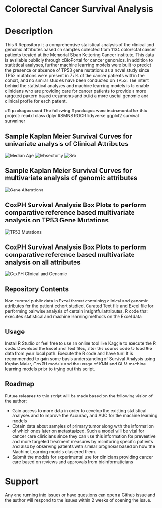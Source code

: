 
# Colorectal Cancer Survival Analysis

# Description

This R Repository is a comprehensive statistical analysis of the clinical and genomic attributes based on samples collected from 1134 colorectal cancer patients treated at the Memorial Sloan Kettering Cancer Institute. This data is available publicly through cBioPortal for cancer genomics. In addition to statistical analyses, further machine learning models were built to predict the presence or absence of TP53 gene mutations as a novel study since TP53 mutations were present in 77% of the cancer patients within the cohort, and no similar studies have been conducted on TP53. The intent behind the statistical analyses and machine learning models is to enable clinicians who are providing care for cancer patients to provide a more targeted pattern based treatments and build a more useful genomic and clinical profile for each patient.

#R packages used
The following R packages were instrumental for this project:
readxl
class
dplyr
RSMNS
ROCR
tidyverse
ggplot2
survival
survminer

## Sample Kaplan Meier Survival Curves for univariate analysis of Clinical Attributes
![Median Age](https://github.com/anjunatarajan/CRC-Survival-Analysis-MSK/blob/main/images/Rplot%201AGE%20AT%20DIAG%20KM%20CURVE.jpeg)
![Masectomy](https://github.com/anjunatarajan/CRC-Survival-Analysis-MSK/blob/main/images/Rplot%20METASTASECTOMY%20KM%20CURVE.jpeg)
![Sex](https://github.com/anjunatarajan/CRC-Survival-Analysis-MSK/blob/main/images/Rplot%20SEX%20KM%20CURVE.jpeg)


## Sample Kaplan Meier Survival Curves for multivariate analysis of genomic attributes
![Gene Alterations](https://github.com/anjunatarajan/CRC-Survival-Analysis-MSK/blob/main/images/Rplot%20TP53PROTEIN%20CHANGE%20KM%20CURVE.jpeg)

## CoxPH Survival Analysis Box Plots to perform comparative reference based multivariate analysis on TP53 Gene Mutations
![TP53 Mutations](https://github.com/anjunatarajan/CRC-Survival-Analysis-MSK/blob/main/images/Rplot%20AACHANGE%20COX%20MODEL.jpeg)

## CoxPH Survival Analysis Box Plots to perform comparative reference based multivariate analysis on all attributes
![CoxPH Clinical and Genomic ](https://github.com/anjunatarajan/CRC-Survival-Analysis-MSK/blob/main/images/Rplot%20NEW%20gene%2Bclindata%20Cox%20Model.jpeg)


## Repository Contents
Non curated public data in Excel format containing clinical and genomic attributes for the patient cohort studied. Curated Text file and Excel file for performing pairwise analysis of certain insightful attributes. R code that executes statistical and machine learning methods on the Excel data


## Usage

Install R Studio or feel free to use an online tool like Kaggle to execute the R code. Download the Excel and Text files, alter the source code to load the data from your local path. Execute the R code and have fun! It is recommended to gain some basis understanding of Survival Analysis using Kaplan Meier, CoxPH models and the usage of KNN and GLM machine learning models prior to trying out this script.

## Roadmap

Future releases to this script will be made based on the following vision of the author:

 - Gain access to more data in order to develop the existing statistical analyses and to improve the Accuracy and AUC for the machine learning models
 - Obtain data about samples of primary tumor along with the information of which ones later on metastasized. Such a model will be vital for cancer care clinicians since they can use this information for preventive and more targeted treatment measures by monitoring specific patients and also by observing patients with similar prognosis based on how the Machine Learning models clustered them.
 - Submit the models for experimental use for clinicians providing cancer care based on reviews and approvals from bioinformaticians

# Support

Any one running into issues or have questions can open a Github issue and the author will respond to the issues within 2 weeks of opening the issue.
